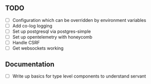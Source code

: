 TODO
---

- [ ] Configuration which can be overridden by environment variables
- [ ] Add co-log logging
- [ ] Set up postgresql via postgres-simple
- [ ] Set up opentelemetry with honeycomb
- [ ] Handle CSRF
- [ ] Get websockets working

Documentation
---

- [ ] Write up basics for type level components to understand servant
